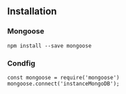 ## Installation
### Mongoose 
`npm install --save mongoose`

### Condfig
```
const mongoose = require('mongoose')
mongoose.connect('instanceMongoDB');
````

